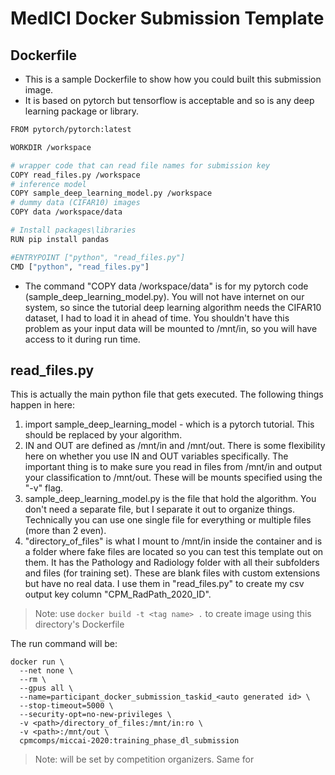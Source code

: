 # MedICI Docker Submission Template

## Dockerfile
* This is a sample Dockerfile to show how you could built this submission image.
* It is based on pytorch but tensorflow is acceptable and so is any deep learning package or library.

```bash
FROM pytorch/pytorch:latest

WORKDIR /workspace

# wrapper code that can read file names for submission key
COPY read_files.py /workspace
# inference model
COPY sample_deep_learning_model.py /workspace
# dummy data (CIFAR10) images
COPY data /workspace/data

# Install packages\libraries
RUN pip install pandas

#ENTRYPOINT ["python", "read_files.py"]
CMD ["python", "read_files.py"]
```

* The command "COPY data /workspace/data" is for my pytorch code (sample_deep_learning_model.py). You will not have internet on our system, so since the tutorial deep learning algorithm needs the CIFAR10 dataset, I had to load it in ahead of time. You shouldn't have this problem as your input data will be mounted to /mnt/in, so you will have access to it during run time.

## read_files.py
This is actually the main python file that gets executed. The following things happen in here:  
1. import sample_deep_learning_model - which is a pytorch tutorial. This should be replaced by your algorithm.  
2. IN and OUT are defined as /mnt/in and /mnt/out. There is some flexibility here on whether you use IN and OUT variables specifically. The important thing is to make sure you read in files from /mnt/in and output your classification to /mnt/out. These will be mounts specified using the "-v" flag.  
3. sample_deep_learning_model.py is the file that hold the algorithm. You don't need a separate file, but I separate it out to organize things. Technically you can use one single file for everything or multiple files (more than 2 even).
4. "directory_of_files" is what I mount to /mnt/in inside the container and is a folder where fake files are located so you can test this template out on them. It has the Pathology and Radiology folder with all their subfolders and files (for training set). These are blank files with custom extensions but have no real data. I use them in "read_files.py" to create my csv output key column "CPM_RadPath_2020_ID".

> Note: use ```docker build -t <tag name> .``` to create image using this directory's Dockerfile

The run command will be:
```
docker run \
  --net none \
  --rm \
  --gpus all \
  --name=participant_docker_submission_taskid_<auto generated id> \
  --stop-timeout=5000 \
  --security-opt=no-new-privileges \
  -v <path>/directory_of_files:/mnt/in:ro \
  -v <path>:/mnt/out \
  cpmcomps/miccai-2020:training_phase_dl_submission

```
> Note: <path> will be set by competition organizers. Same for <auto generated id>


